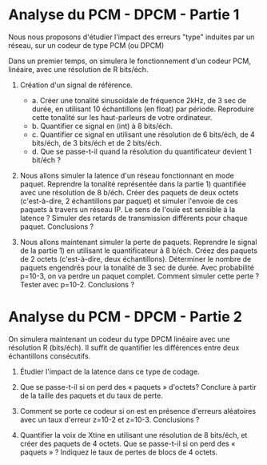 # Analyse du PCM - DPCM - Partie 1
Nous nous proposons d'étudier l'impact des erreurs "type" induites par un réseau, sur un codeur de type PCM (ou DPCM)

Dans un premier temps, on simulera le fonctionnement d'un codeur PCM, linéaire, avec une résolution de R bits/éch.
1. Création d'un signal de référence.
    - a. Créer une tonalité sinusoïdale de fréquence 2kHz, de 3 sec de durée, en utilisant 10 échantillons (en float) par période. Reproduire cette tonalité sur les haut-parleurs de votre ordinateur.
    - b. Quantifier ce signal en (int) à 8 bits/éch.
    - c. Quantifier ce signal en utilisant une résolution de 6 bits/éch, de 4 bits/éch, de 3 bits/éch et de 2 bits/éch.
    - d. Que se passe-t-il quand la résolution du quantificateur devient 1 bit/éch ?

2. Nous allons simuler la latence d'un réseau fonctionnant en mode paquet.
Reprendre la tonalité représentée dans la partie 1) quantifiée avec une résolution de 8 b/éch. Créer des paquets de deux octets (c'est-à-dire, 2 échantillons par paquet) et simuler l'envoie de ces paquets à travers un réseau IP. Le sens de l'ouïe est sensible à la latence ? Simuler des retards de transmission différents pour chaque paquet. Conclusions ?

3. Nous allons maintenant simuler la perte de paquets. Reprendre le signal de la partie 1) en utilisant le quantificateur à 8 b/éch. Créez des paquets de 2 octets (c'est-à-dire, deux échantillons). Déterminer le nombre de paquets engendrés pour la tonalité de 3 sec de durée. Avec probabilité p=10-3, on va perdre un paquet complet. Comment simuler cette perte ? Tester avec p=10-2. Conclusions ?

# Analyse du PCM - DPCM - Partie 2
On simulera maintenant un codeur du type DPCM linéaire avec une résolution R (bits/éch). Il suffit de quantifier les différences entre deux échantillons consécutifs.

1. Étudier l'impact de la latence dans ce type de codage.

2. Que se passe-t-il si on perd des « paquets » d'octets? Conclure à partir de la taille des paquets et du taux de perte.

3. Comment se porte ce codeur si on est en présence d'erreurs aléatoires avec un taux d'erreur z=10-2 et z=10-3. Conclusions ?

4. Quantifier la voix de Xtine en utilisant une résolution de 8 bits/éch, et créer des paquets de 4 octets. Que se passe-t-il si on perd des « paquets » ? Indiquez le taux de pertes de blocs de 4 octets.
